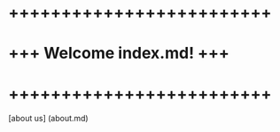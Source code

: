 
# +++++++++++++++++++++++++
# +++ Welcome index.md! +++
# +++++++++++++++++++++++++

[about us] (about.md)
